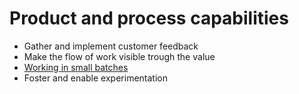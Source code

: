 # Product and process capabilities

* Gather and implement customer feedback
* Make the flow of work visible trough the value
* [Working in small batches](working-in-small-batches.md)
* Foster and enable experimentation

